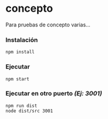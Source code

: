 # concepto

Para pruebas de concepto varias... 


### Instalación

```
npm install
```

### Ejecutar

```
npm start
```

### Ejecutar en otro puerto *(Ej: 3001)*

```
npm run dist
node dist/src 3001
```




